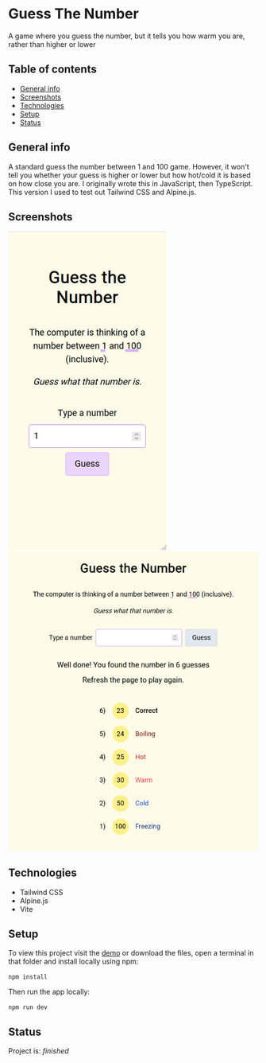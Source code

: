 # Guess The Number

A game where you guess the number, but it tells you how warm you are, rather than higher or lower

## Table of contents

- [General info](#general-info)
- [Screenshots](#screenshots)
- [Technologies](#technologies)
- [Setup](#setup)
- [Status](#status)

## General info

A standard guess the number between 1 and 100 game. However, it won't tell you whether your guess is higher or lower but how hot/cold it is based on how close you are. I originally wrote this in JavaScript, then TypeScript. This version I used to test out Tailwind CSS and Alpine.js.

## Screenshots

![Screenshot Mobile](screenshot_mobile.png)
![Screenshot Desktop](screenshot_desktop.png)

## Technologies

- Tailwind CSS
- Alpine.js
- Vite

## Setup

To view this project visit the [demo](https://guess-the-number-nm.pages.dev/) or download the files, open a terminal in that folder and install locally using npm:

```
npm install
```

Then run the app locally:

```
npm run dev
```

## Status

Project is: _finished_
